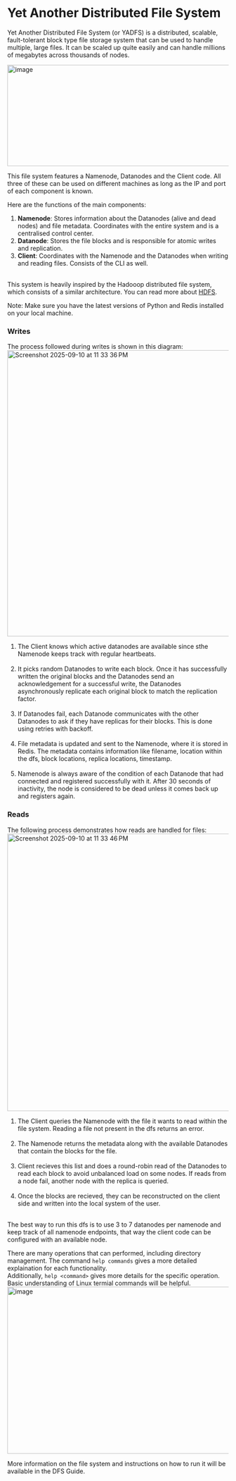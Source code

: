 # Yet Another Distributed File System
Yet Another Distributed File System (or YADFS) is a distributed, scalable, fault-tolerant block type file storage system that can be used to handle multiple, large files. It can be scaled up quite easily and can handle millions of megabytes across thousands of nodes.

<img width="818" height="230" alt="image" src="https://github.com/user-attachments/assets/a0c08841-e63d-412e-bc4d-9c7b97b2a6b5" /><br>

This file system features a Namenode, Datanodes and the Client code. All three of these can be used on different machines as long as the IP and port of each component is known. <br>

Here are the functions of the main components:<br>
1. **Namenode**: Stores information about the Datanodes (alive and dead nodes) and file metadata. Coordinates with the entire system and is a centralised control center.
2. **Datanode**: Stores the file blocks and is responsible for atomic writes and replication.
3. **Client**: Coordinates with the Namenode and the Datanodes when writing and reading files. Consists of the CLI as well.

<br>This system is heavily inspired by the Hadooop distributed file system, which consists of a similar architecture. You can read more about [HDFS](https://hadoop.apache.org/docs/r1.2.1/hdfs_design.html).

Note: Make sure you have the latest versions of Python and Redis installed on your local machine.<br>

### Writes
The process followed during writes is shown in this diagram:
<img width="1117" height="650" alt="Screenshot 2025-09-10 at 11 33 36 PM" src="https://github-production-user-asset-6210df.s3.amazonaws.com/108574841/488427250-1a539423-c3a0-4716-8893-b788d85cb094.png?X-Amz-Algorithm=AWS4-HMAC-SHA256&X-Amz-Credential=AKIAVCODYLSA53PQK4ZA%2F20250925%2Fus-east-1%2Fs3%2Faws4_request&X-Amz-Date=20250925T192559Z&X-Amz-Expires=300&X-Amz-Signature=7d04e94a39dca1cf442a3a0863ac6fdf30c122afb8d316217144ce8df8b56bf6&X-Amz-SignedHeaders=host" />
<br>
1. The Client knows which active datanodes are available since sthe Namenode keeps track with regular heartbeats.<br><br>
2. It picks random Datanodes to write each block. Once it has successfully written the original blocks and the Datanodes send an acknowledgement for a successful write, the Datanodes asynchronously replicate each original block to match the replication factor.<br><br>
3. If Datanodes fail, each Datanode communicates with the other Datanodes to ask if they have replicas for their blocks. This is done using retries with backoff.<br><br>
4. File metadata is updated and sent to the Namenode, where it is stored in Redis. The metadata contains information like filename, location within the dfs, block locations, replica locations, timestamp.<br><br>
5. Namenode is always aware of the condition of each Datanode that had connected and registered successfully with it. After 30 seconds of inactivity, the node is considered to be dead unless it comes back up and registers again.
### Reads
The following process demonstrates how reads are handled for files:
<img width="1078" height="630" alt="Screenshot 2025-09-10 at 11 33 46 PM" src="https://github-production-user-asset-6210df.s3.amazonaws.com/108574841/488428060-b1e63188-dc9f-470e-ad92-0c5039ba193f.png?X-Amz-Algorithm=AWS4-HMAC-SHA256&X-Amz-Credential=AKIAVCODYLSA53PQK4ZA%2F20250925%2Fus-east-1%2Fs3%2Faws4_request&X-Amz-Date=20250925T192601Z&X-Amz-Expires=300&X-Amz-Signature=70c0947db8204cd7f4428498c2554c3cee9719b98fc2a4ab44e77f5d5989c36b&X-Amz-SignedHeaders=host" />
<br>
1. The Client queries the Namenode with the file it wants to read within the file system. Reading a file not present in the dfs returns an error.<br><br>
2. The Namenode returns the metadata along with the available Datanodes that contain the blocks for the file.<br><br>
3. Client recieves this list and does a round-robin read of the Datanodes to read each block to avoid unbalanced load on some nodes. If reads from a node fail, another node with the replica is queried.<br><br>
4. Once the blocks are recieved, they can be reconstructed on the client side and written into the local system of the user.<br><br>

The best way to run this dfs is to use 3 to 7 datanodes per namenode and keep track of all namenode endpoints, that way the client code can be configured with an available node. <br>

There are many operations that can performed, including directory management. The command ```help commands``` gives a more detailed explaination for each functionality. <br>Additionally, ```help <command>``` gives more details for the specific operation. Basic understanding of Linux termial commands will be helpful.<br>
<img width="853" height="379" alt="image" src="https://github.com/user-attachments/assets/0065414c-d632-482e-823d-c535064ff649" />

More information on the file system and instructions on how to run it will be available in the DFS Guide.
